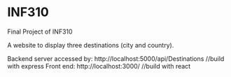 # INF310
Final Project of INF310

A website to display three destinations (city and country).

Backend server accessed by: http://localhost:5000/api/Destinations //build with express
Front end: http://localhost:3000/ //build with react
